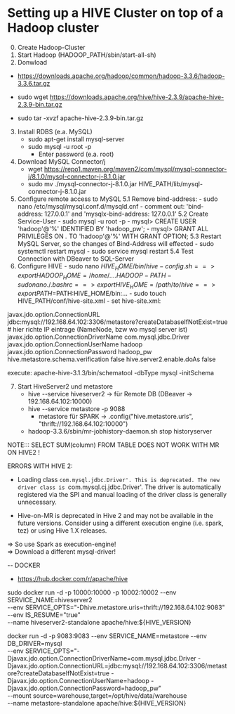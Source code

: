 # Setting up a HIVE Cluster on top of a Hadoop cluster

0. Create Hadoop-Cluster
1. Start Hadoop (HADOOP_PATH/sbin/start-all-sh)
2. Donwload
- https://downloads.apache.org/hadoop/common/hadoop-3.3.6/hadoop-3.3.6.tar.gz

- sudo wget https://downloads.apache.org/hive/hive-2.3.9/apache-hive-2.3.9-bin.tar.gz
- sudo tar -xvzf apache-hive-2.3.9-bin.tar.gz
3. Install RDBS (e.a. MySQL)
    - sudo apt-get install mysql-server
    - sudo mysql -u root -p 
        - Enter password (e.a. root)
4. Download MySQL Connector/j
    - wget https://repo1.maven.org/maven2/com/mysql/mysql-connector-j/8.1.0/mysql-connector-j-8.1.0.jar
    - sudo mv ./mysql-connector-j-8.1.0.jar HIVE_PATH/lib/mysql-connector-j-8.1.0.jar
5. Configure remote access to MySQL
    5.1 Remove bind-address:
        - sudo nano /etc/mysql/mysql.conf.d/mysqld.cnf
        - comment out: 'bind-address: 127.0.0.1' and 'mysqlx-bind-address: 127.0.0.1'
    5.2 Create Service-User
        - sudo mysql -u root -p
        - mysql> CREATE USER 'hadoop'@'%' IDENTIFIED BY 'hadoop_pw';
        - mysql> GRANT ALL PRIVILEGES ON *.* TO 'hadoop'@'%' WITH GRANT OPTION;
    5.3 Restart MySQL Server, so the changes of Bind-Address will effected
        - sudo systemctl restart mysql
        - sudo service mysql restart
    5.4 Test Connection with DBeaver to SQL-Server
6. Configure HIVE
        - sudo nano $HIVE_HOME/bin/hive-config.sh 
            ==> export HADOOP_HOME=/home/....{HADOOP-PATH}
        - sudo nano ./.bashrc
            ==> export HIVE_HOME=/path/to/hive
            ==> export PATH=$PATH:HIVE_HOME/bin:...
        - sudo touch HIVE_PATH/conf/hive-site.xml
        - set hive-site.xml:

<?xml version="1.0" encoding="UTF-8" standalone="no"?>
<?xml-stylesheet type="text/xsl" href="configuration.xsl"?>
<configuration>
	<property>
		<name>javax.jdo.option.ConnectionURL</name>
		<value>jdbc:mysql://192.168.64.102:3306/metastore?createDatabaseIfNotExist=true</value> # hier richte IP eintrage (NameNode, bzw wo mysql server ist)
	</property>
	<property>
		<name>javax.jdo.option.ConnectionDriverName</name>
		<value>com.mysql.jdbc.Driver</value>
		<!-- <value>com.mysql.jc.jdbc.Driver</value>  ==> THIS IS RECOMMENDED! SO FIND THE .jar-->
	</property>
	<property>
		<name>javax.jdo.option.ConnectionUserName</name>
		<value>hadoop</value>
	</property>
	<property>
		<name>javax.jdo.option.ConnectionPassword</name>
		<value>hadoop_pw</value>
	</property>
	<property>
		<name>hive.metastore.schema.verification</name>
		<value>false</value>
	</property>
    <property>
        <name>hive.server2.enable.doAs</name>
        <value>false</value> 
    </property>
</configuration>

execute:
apache-hive-3.1.3/bin/schematool -dbType mysql -initSchema


7. Start HiveServer2 und metastore
    - hive --service hiveserver2
        -> für Remote DB (DBeaver -> 192.168.64.102:10000)
    - hive --service metastore -p 9088
        - metastore für SPARK -> .config("hive.metastore.uris", "thrift://192.168.64.102:10000")
    - hadoop-3.3.6/sbin/mr-jobhistory-daemon.sh stop historyserver

NOTE::: SELECT SUM(column) FROM TABLE DOES NOT WORK WITH MR ON HIVE2 !

ERRORS WITH HIVE 2:
- Loading class `com.mysql.jdbc.Driver'. This is deprecated. The new driver class is `com.mysql.cj.jdbc.Driver'. The driver is automatically registered via the SPI and manual loading of the driver class is generally unnecessary.

- Hive-on-MR is deprecated in Hive 2 and may not be available in the future versions. Consider using a different execution engine (i.e. spark, tez) or using Hive 1.X releases.

=> So use Spark as execution-engine! <br>
=> Download a different mysql-driver!


-- DOCKER

- https://hub.docker.com/r/apache/hive

sudo docker run -d -p 10000:10000 -p 10002:10002 --env SERVICE_NAME=hiveserver2 \
--env SERVICE_OPTS="-Dhive.metastore.uris=thrift://192.168.64.102:9083" \
--env IS_RESUME="true" \
--name hiveserver2-standalone apache/hive:${HIVE_VERSION}


docker run -d -p 9083:9083 --env SERVICE_NAME=metastore --env DB_DRIVER=mysql \
 --env SERVICE_OPTS="-Djavax.jdo.option.ConnectionDriverName=com.mysql.jdbc.Driver -Djavax.jdo.option.ConnectionURL=jdbc:mysql://192.168.64.102:3306/metastore?createDatabaseIfNotExist=true -Djavax.jdo.option.ConnectionUserName=hadoop -Djavax.jdo.option.ConnectionPassword=hadoop_pw" \
--mount source=warehouse,target=/opt/hive/data/warehouse \
--name metastore-standalone apache/hive:${HIVE_VERSION}

